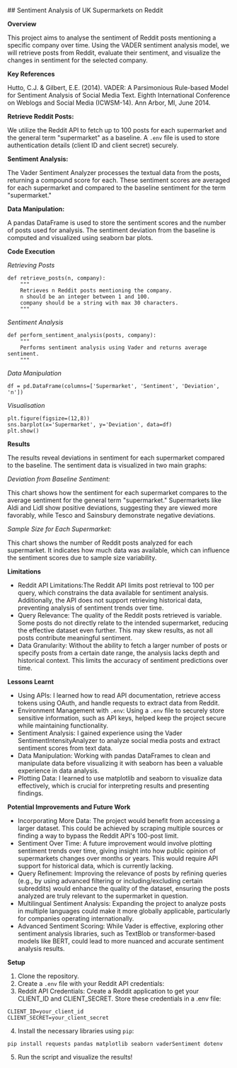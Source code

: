 ## Sentiment Analysis of UK Supermarkets on Reddit

**Overview**

This project aims to analyse the sentiment of Reddit posts mentioning a specific company over time. Using the VADER sentiment analysis model, we will retrieve posts from Reddit, evaluate their sentiment, and visualize the changes in sentiment for the selected company.

**Key References**

Hutto, C.J. & Gilbert, E.E. (2014). VADER: A Parsimonious Rule-based Model for Sentiment Analysis of Social Media Text. Eighth International Conference on Weblogs and Social Media (ICWSM-14). Ann Arbor, MI, June 2014.

**Retrieve Reddit Posts:**  

We utilize the Reddit API to fetch up to 100 posts for each supermarket and the general term "supermarket" as a baseline. A `.env` file is used to store authentication details (client ID and client secret) securely.
   
**Sentiment Analysis:**  

The Vader Sentiment Analyzer processes the textual data from the posts, returning a compound score for each. These sentiment scores are averaged for each supermarket and compared to the baseline sentiment for the term "supermarket."

**Data Manipulation:**  

A pandas DataFrame is used to store the sentiment scores and the number of posts used for analysis. The sentiment deviation from the baseline is computed and visualized using seaborn bar plots.

**Code Execution**

*Retrieving Posts*
```
def retrieve_posts(n, company):
    """
    Retrieves n Reddit posts mentioning the company.
    n should be an integer between 1 and 100.
    company should be a string with max 30 characters.
    """
```

*Sentiment Analysis*
```
def perform_sentiment_analysis(posts, company):
    """
    Performs sentiment analysis using Vader and returns average sentiment.
    """
```

*Data Manipulation*
```
df = pd.DataFrame(columns=['Supermarket', 'Sentiment', 'Deviation', 'n'])
```

*Visualisation*
```
plt.figure(figsize=(12,8))
sns.barplot(x='Supermarket', y='Deviation', data=df)
plt.show()
```

**Results**

The results reveal deviations in sentiment for each supermarket compared to the baseline. The sentiment data is visualized in two main graphs:

*Deviation from Baseline Sentiment:*

This chart shows how the sentiment for each supermarket compares to the average sentiment for the general term "supermarket." Supermarkets like Aldi and Lidl show positive deviations, suggesting they are viewed more favorably, while Tesco and Sainsbury demonstrate negative deviations.

*Sample Size for Each Supermarket:*

This chart shows the number of Reddit posts analyzed for each supermarket. It indicates how much data was available, which can influence the sentiment scores due to sample size variability.

**Limitations**

- Reddit API Limitations:The Reddit API limits post retrieval to 100 per query, which constrains the data available for sentiment analysis. Additionally, the API does not support retrieving historical data, preventing analysis of sentiment trends over time.
- Query Relevance: The quality of the Reddit posts retrieved is variable. Some posts do not directly relate to the intended supermarket, reducing the effective dataset even further. This may skew results, as not all posts contribute meaningful sentiment.
- Data Granularity: Without the ability to fetch a larger number of posts or specify posts from a certain date range, the analysis lacks depth and historical context. This limits the accuracy of sentiment predictions over time.

**Lessons Learnt**

- Using APIs: I learned how to read API documentation, retrieve access tokens using OAuth, and handle requests to extract data from Reddit.
- Environment Management with `.env`: Using a `.env` file to securely store sensitive information, such as API keys, helped keep the project secure while maintaining functionality.
- Sentiment Analysis: I gained experience using the Vader SentimentIntensityAnalyzer to analyze social media posts and extract sentiment scores from text data.
- Data Manipulation: Working with pandas DataFrames to clean and manipulate data before visualizing it with seaborn has been a valuable experience in data analysis.
- Plotting Data: I learned to use matplotlib and seaborn to visualize data effectively, which is crucial for interpreting results and presenting findings.

**Potential Improvements and Future Work**
- Incorporating More Data: The project would benefit from accessing a larger dataset. This could be achieved by scraping multiple sources or finding a way to bypass the Reddit API's 100-post limit.
- Sentiment Over Time: A future improvement would involve plotting sentiment trends over time, giving insight into how public opinion of supermarkets changes over months or years. This would require API support for historical data, which is currently lacking.
- Query Refinement: Improving the relevance of posts by refining queries (e.g., by using advanced filtering or including/excluding certain subreddits) would enhance the quality of the dataset, ensuring the posts analyzed are truly relevant to the supermarket in question.
- Multilingual Sentiment Analysis: Expanding the project to analyze posts in multiple languages could make it more globally applicable, particularly for companies operating internationally.
- Advanced Sentiment Scoring: While Vader is effective, exploring other sentiment analysis libraries, such as TextBlob or transformer-based models like BERT, could lead to more nuanced and accurate sentiment analysis results.


**Setup**

1. Clone the repository.
2. Create a `.env` file with your Reddit API credentials:
3. Reddit API Credentials:
Create a Reddit application to get your CLIENT_ID and CLIENT_SECRET.
Store these credentials in a .env file:
```
CLIENT_ID=your_client_id
CLIENT_SECRET=your_client_secret
```
4. Install the necessary libraries using `pip`:
```
pip install requests pandas matplotlib seaborn vaderSentiment dotenv
```
5. Run the script and visualize the results!